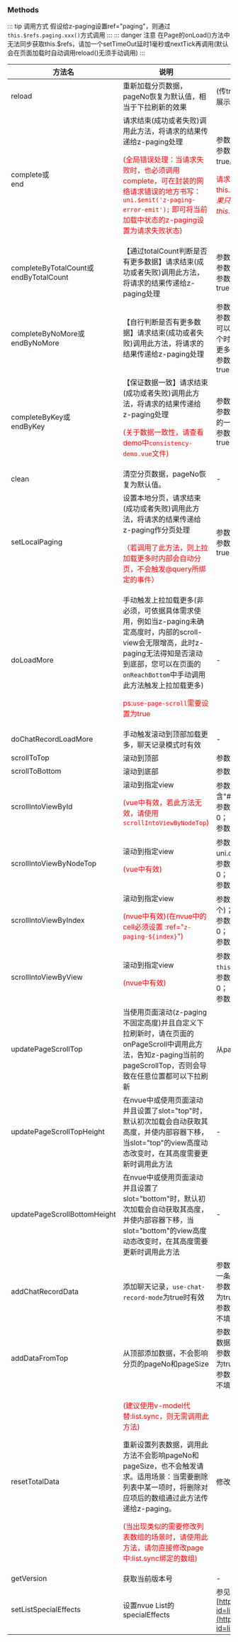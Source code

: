 ### Methods
::: tip 调用方式
假设给z-paging设置ref="paging"，则通过`this.$refs.paging.xxx()`方式调用
:::
::: danger 注意
在Page的onLoad()方法中无法同步获取this.$refs，请加一个setTimeOut延时1毫秒或nextTick再调用(默认会在页面加载时自动调用reload()无须手动调用)
:::

| 方法名                                    | 说明                                                         | 参数                                                         |
| ----------------------------------------- | ------------------------------------------------------------ | ------------------------------------------------------------ |
| reload                                    | 重新加载分页数据，pageNo恢复为默认值，相当于下拉刷新的效果   | (传true或false，默认为false)reload时是否展示下拉刷新动画，默认为否 |
| complete或<br/>end                        | 请求结束(成功或者失败)调用此方法，将请求的结果传递给z-paging处理<p style="color:red;">(全局错误处理：当请求失败时，也必须调用complete，可在封装的网络请求错误的地方书写：`uni.$emit('z-paging-error-emit');`  即可将当前加载中状态的z-paging设置为请求失败状态)</p> | 参数1(必填):请求结果数组；<br>参数2(非必填):是否请求成功，不填默认为true。<br><p style="color:red;">请求失败时直接调用：this.$refs.paging.complete(false); 即可；如果只是想表达请求结束，则调用：this.$refs.paging.complete(); 即可</p> |
| completeByTotalCount或<br>endByTotalCount | 【通过totalCount判断是否有更多数据】请求结束(成功或者失败)调用此方法，将请求的结果传递给z-paging处理 | 参数1(必填):请求结果数组；<br/>参数2(必填):totalCount(列表总数)<br/>参数3(非必填):是否请求成功，不填默认为true |
| completeByNoMore或<br/>endByNoMore        | 【自行判断是否有更多数据】请求结束(成功或者失败)调用此方法，将请求的结果传递给z-paging处理 | 参数1(必填):请求结果数组；<br/>参数2(必填):是否有更多数据，若为true则可以继续滚动到底部加载更多，但如果在某个时刻参数1传入了空数组，也代表着没有更多数据了；<br/>参数3(非必填):是否请求成功，不填默认为true |
| completeByKey或<br/>endByKey              | 【保证数据一致】请求结束(成功或者失败)调用此方法，将请求的结果传递给z-paging处理<p style="color:red;">(关于数据一致性，请查看demo中`consistency-demo.vue`文件)</p> | 参数1(必填):请求结果数组；<br/>参数2(必填):dataKey，需与:data-key绑定的一致；<br/>参数3(非必填):是否请求成功，不填默认为true |
| clean                                     | 清空分页数据，pageNo恢复为默认值。                           | -                                                            |
| setLocalPaging                            | 设置本地分页，请求结束(成功或者失败)调用此方法，将请求的结果传递给z-paging作分页处理<p style="color:red;">（若调用了此方法，则上拉加载更多时内部会自动分页，不会触发@query所绑定的事件）</p> | 参数1(必填):请求结果数组；<br/>参数2(非必填):是否请求成功，不填默认为true |
| doLoadMore                                | 手动触发上拉加载更多(非必须，可依据具体需求使用，例如当z-paging未确定高度时，内部的scroll-view会无限增高，此时z-paging无法得知是否滚动到底部，您可以在页面的`onReachBottom`中手动调用此方法触发上拉加载更多) <p style="color:red;">ps:`use-page-scroll`需要设置为true</p> | -                                                            |
| doChatRecordLoadMore                      | 手动触发滚动到顶部加载更多，聊天记录模式时有效               | -                                                            |
| scrollToTop                               | 滚动到顶部                                                   | 参数1(非必填):是否有动画效果，默认为是                       |
| scrollToBottom                            | 滚动到底部                                                   | 参数1(非必填):是否有动画效果，默认为是                       |
| scrollIntoViewById                        | 滚动到指定view<p style="color:red;">(vue中有效，若此方法无效，请使用`scrollIntoViewByNodeTop`)</p> | 参数1(必填):需要滚动的view的id值，不包含"#"；<br/>参数2(非必填):偏移量，单位为px，默认为0；<br/>参数3(非必填):是否有动画效果，默认为否 |
| scrollIntoViewByNodeTop                   | 滚动到指定view<p style="color:red;">(vue中有效)</p>          | 参数1(必填):需要滚动的view的top值(通过uni.createSelectorQuery()获取)；<br/>参数2(非必填):偏移量，单位为px，默认为0；<br/>参数3(非必填):是否有动画效果，默认为否 |
| scrollIntoViewByIndex                     | 滚动到指定view<p style="color:red;">(nvue中有效)(在nvue中的cell必须设置 :ref="`z-paging-${index}`")</p> | 参数1(必填):需要滚动的view的index(第几个)；<br/>参数2(非必填):偏移量，单位为px，默认为0；<br/>参数3(非必填):是否有动画效果，默认为否 |
| scrollIntoViewByView                      | 滚动到指定view<p style="color:red;">(nvue中有效)</p>         | 参数1(必填):需要滚动的view(通过`this.$refs.xxx`获取)；<br/>参数2(非必填):偏移量，单位为px，默认为0；<br/>参数3(非必填):是否有动画效果，默认为否 |
| updatePageScrollTop                       | 当使用页面滚动(z-paging不固定高度)并且自定义下拉刷新时，请在页面的onPageScroll中调用此方法，告知z-paging当前的pageScrollTop，否则会导致在任意位置都可以下拉刷新 | 从page的onPageScroll中获取的scrollTop                        |
| updatePageScrollTopHeight                 | 在nvue中或使用页面滚动并且设置了slot="top"时，默认初次加载会自动获取其高度，并使内部容器下移，当slot="top"的view高度动态改变时，在其高度需要更新时调用此方法 | -                                                            |
| updatePageScrollBottomHeight              | 在nvue中或使用页面滚动并且设置了slot="bottom"时，默认初次加载会自动获取其高度，并使内部容器下移，当slot="bottom"的view高度动态改变时，在其高度需要更新时调用此方法 | -                                                            |
| addChatRecordData                         | 添加聊天记录，`use-chat-record-mode`为true时有效             | 参数1(必填):需要添加的聊天数据，可以是一条数据或一组数据；<br/>参数2(非必填):是否滚动到底部，不填默认为true；<br/>参数3(非必填):是否使用动画滚动到底部，不填默认为true |
| addDataFromTop                            | 从顶部添加数据，不会影响分页的pageNo和pageSize               | 参数1(必填):需要添加的数据，可以是一条数据或一组数据；<br/>参数2(非必填):是否滚动到顶部，不填默认为true；<br/>参数3(非必填):是否使用动画滚动到顶部，不填默认为true |
| resetTotalData                            | <p style="color:red;">(建议使用v-model代替:list.sync，则无需调用此方法)</p>重新设置列表数据，调用此方法不会影响pageNo和pageSize，也不会触发请求。适用场景：当需要删除列表中某一项时，将删除对应项后的数组通过此方法传递给z-paging。<p style="color:red;">(当出现类似的需要修改列表数组的场景时，请使用此方法，请勿直接修改page中:list.sync绑定的数组)</p> | 修改后的列表数组                                             |
| getVersion                                | 获取当前版本号                                               | -                                                            |
| setListSpecialEffects                     | 设置nvue List的specialEffects                                | 参见[https://uniapp.dcloud.io/component/list?id=listsetspecialeffects](https://uniapp.dcloud.io/component/list?id=listsetspecialeffects) |
